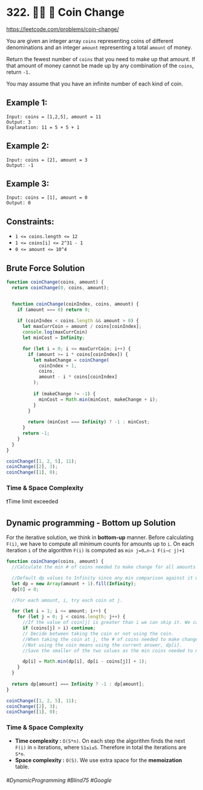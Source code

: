 # 322. 👩‍🦯  🔎 Coin Change
https://leetcode.com/problems/coin-change/

You are given an integer array `coins` representing coins of different denominations and an integer `amount` representing a total `amount` of money.

Return the fewest number of `coins` that you need to make up that amount. If that amount of money cannot be made up by any combination of the `coins`, return `-1.`

You may assume that you have an infinite number of each kind of coin. 

## Example 1:
````
Input: coins = [1,2,5], amount = 11
Output: 3
Explanation: 11 = 5 + 5 + 1
````
## Example 2:
````
Input: coins = [2], amount = 3
Output: -1
```` 
## Example 3:
````
Input: coins = [1], amount = 0
Output: 0
````

## Constraints:

- `1 <= coins.length <= 12`
- `1 <= coins[i] <= 2^31 - 1`
- `0 <= amount <= 10^4`

## Brute Force Solution
````js
function coinChange(coins, amount) {
  return coinChange(0, coins, amount);


  function coinChange(coinIndex, coins, amount) {
    if (amount === 0) return 0;
    
    if (coinIndex < coins.length && amount > 0) {
      let maxCurrCoin = amount / coins[coinIndex];
      console.log(maxCurrCoin)
      let minCost = Infinity;

      for (let i = 0; i <= maxCurrCoin; i++) {
        if (amount >= i * coins[coinIndex]) {
          let makeChange = coinChange(
            coinIndex + 1,
            coins,
            amount - i * coins[coinIndex]
          );
         
          if (makeChange != -1) {
            minCost = Math.min(minCost, makeChange + i);
          }
        }
        
        return (minCost === Infinity) ? -1 : minCost;
      }
      return -1;
    }
  }
}

coinChange([1, 2, 5], 11);
coinChange([2], 3);
coinChange([1], 0);

````
### Time & Space Complexity
❗Time limit exceeded
## Dynamic programming - Bottom up Solution
For the iterative solution, we think in <b>bottom-up</b> manner. Before calculating `F(i)`, we have to compute all minimum counts for amounts up to `i`. On each iteration `i` of the algorithm `F(i)` is computed as `min j=0…n−1 F(i−c j)+1`
````js
function coinChange(coins, amount) {
  //Calculate the min # of coins needed to make change for all amounts from 1 to n.

  //Default dp values to Infinity since any min comparison against it will win out.
  let dp = new Array(amount + 1).fill(Infinity);
  dp[0] = 0;

  //For each amount, i, try each coin at j.

  for (let i = 1; i <= amount; i++) {
    for (let j = 0; j < coins.length; j++) {
      //If the value of coin[j] is greater than i we can skip it. We cannot make change for negative values.
      if (coins[j] > i) continue;
      // Decide between taking the coin or not using the coin.
      //When taking the coin at j, the # of coins needed to make change is 1 plus the value computed at dp[i - coins[j]]
      //Not using the coin means using the current answer, dp[i].
      //Save the smaller of the two values as the min coins needed to make change.

      dp[i] = Math.min(dp[i], dp[i - coins[j]] + 1);
    }
  }
  
  return dp[amount] === Infinity ? -1 : dp[amount];
}

coinChange([1, 2, 5], 11);
coinChange([2], 3);
coinChange([1], 0);


````
### Time & Space Complexity
- <b>Time complexity :</b> `O(S*n)`. On each step the algorithm finds the next `F(i)` in `n` iterations, where `S1≤i≤S`. Therefore in total the iterations are `S*n`.
- <b>Space complexity :</b> `O(S)`. We use extra space for the <b>memoization</b> table.

###### #DynamicProgramming #Blind75 #Google

